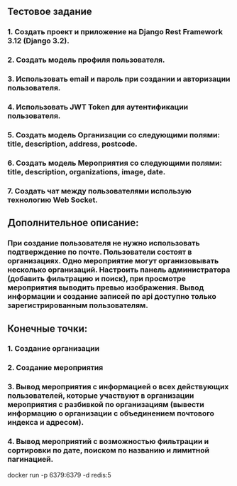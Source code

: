 ## Тестовое задание
### 1. Создать проект и приложение на Django Rest Framework 3.12 (Django 3.2).
### 2. Создать модель профиля пользователя.
### 3. Использовать email и пароль при создании и авторизации пользователя.
### 4. Использовать JWT Token для аутентификации пользователя.
### 5. Создать модель Организации со следующими полями: title, description, address, postcode.
### 6. Создать модель Мероприятия со следующими полями: title, description, organizations, image, date.
### 7. Создать чат между пользователями использую технологию Web Socket.

## Дополнительное описание:
### При создание пользователя не нужно использовать подтверждение по почте. Пользователи состоят в организациях. Одно мероприятие могут организовывать несколько организаций. Настроить панель администратора (добавить фильтрацию и поиск), при просмотре мероприятия выводить превью изображения. Вывод информации и создание записей по api доступно только зарегистрированным пользователям.

## Конечные точки:
### 1. Создание организации
### 2. Создание мероприятия
### 3. Вывод мероприятия с информацией о всех действующих пользователей, которые участвуют в организации мероприятия с разбивкой по организациям (вывести информацию о организации с объединением почтового индекса и адресом).
### 4. Вывод мероприятий с возможностью фильтрации и сортировки по дате, поиском по названию и лимитной пагинацией.


docker run -p 6379:6379 -d redis:5
